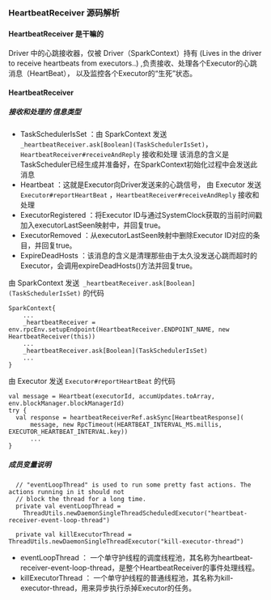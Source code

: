 ### HeartbeatReceiver 源码解析

#### HeartbeatReceiver 是干嘛的
 Driver 中的心跳接收器，仅被 Driver（SparkContext）持有 (Lives in the driver to receive heartbeats from executors..) ,负责接收、处理各个Executor的心跳消息（HeartBeat），
 以及监控各个Executor的“生死”状态。
 

#### HeartbeatReceiver 


##### 接收和处理的 信息类型
- TaskSchedulerIsSet ：由 SparkContext 发送``` _heartbeatReceiver.ask[Boolean](TaskSchedulerIsSet)```，```HeartbeatReceiver#receiveAndReply``` 接收和处理
  该消息的含义是TaskScheduler已经生成并准备好，在SparkContext初始化过程中会发送此消息
- Heartbeat ：这就是Executor向Driver发送来的心跳信号，
  由 Executor 发送```Executor#reportHeartBeat``` ，```HeartbeatReceiver#receiveAndReply``` 接收和处理
- ExecutorRegistered ：将Executor ID与通过SystemClock获取的当前时间戳加入executorLastSeen映射中，并回复true。
- ExecutorRemoved  ：从executorLastSeen映射中删除Executor ID对应的条目，并回复true。
- ExpireDeadHosts ：该消息的含义是清理那些由于太久没发送心跳而超时的Executor，会调用expireDeadHosts()方法并回复true。
 

由 SparkContext 发送``` _heartbeatReceiver.ask[Boolean](TaskSchedulerIsSet)```  的代码

```
SparkContext{
    ...
    _heartbeatReceiver = env.rpcEnv.setupEndpoint(HeartbeatReceiver.ENDPOINT_NAME, new HeartbeatReceiver(this))
    ...
    _heartbeatReceiver.ask[Boolean](TaskSchedulerIsSet)
    ...
}
```

由 Executor 发送 ```Executor#reportHeartBeat``` 的代码

```
val message = Heartbeat(executorId, accumUpdates.toArray, env.blockManager.blockManagerId)
try {
  val response = heartbeatReceiverRef.askSync[HeartbeatResponse](
      message, new RpcTimeout(HEARTBEAT_INTERVAL_MS.millis, EXECUTOR_HEARTBEAT_INTERVAL.key))
      ... 
}
```

##### 成员变量说明

```
  // "eventLoopThread" is used to run some pretty fast actions. The actions running in it should not
  // block the thread for a long time.
  private val eventLoopThread =
    ThreadUtils.newDaemonSingleThreadScheduledExecutor("heartbeat-receiver-event-loop-thread")

  private val killExecutorThread = ThreadUtils.newDaemonSingleThreadExecutor("kill-executor-thread")

```

- eventLoopThread ： 一个单守护线程的调度线程池，其名称为heartbeat-receiver-event-loop-thread，是整个HeartbeatReceiver的事件处理线程。
- killExecutorThread ： 一个单守护线程的普通线程池，其名称为kill-executor-thread，用来异步执行杀掉Executor的任务。















